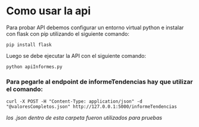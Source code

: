 # Como usar la api

Para probar API debemos configurar un entorno virtual python e instalar con flask con pip utilizando el siguiente comando:

```pip install flask```

Luego se debe ejecutar la API con el siguiente comando:

```python apiInformes.py```

### Para pegarle al endpoint de informeTendencias hay que utilizar el comando:

```curl -X POST -H "Content-Type: application/json" -d "@valoresCompletos.json" http://127.0.0.1:5000/informeTendencias```

*los .json dentro de esta carpeta fueron utilizados para pruebas*
